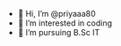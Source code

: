 - 👋 Hi, I’m @priyaaa80
- 👀 I’m interested in coding
- 🌱 I’m pursuing B.Sc IT

<!---
priyaaa80/priyaaa80 is a ✨ special ✨ repository because its `README.md` (this file) appears on your GitHub profile.
You can click the Preview link to take a look at your changes.
--->
